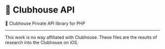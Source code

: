 # 👋 Clubhouse API


👋 Clubhouse Private API library for PHP

----

This work is no way affiliated with Clubhouse. These files are the results of research into the Clubhouse on iOS.

